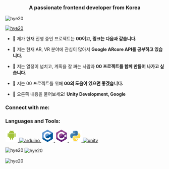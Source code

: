 <h3 align="center">A passionate frontend developer from Korea</h3>

<p align="left"> <img src="https://komarev.com/ghpvc/?username=hye20&label=Profile%20views&color=0e75b6&style=flat" alt="hye20" /> </p>

<p align="left"> <a href="https://github.com/ryo-ma/github-profile-trophy"><img src="https://github-profile-trophy.vercel.app/?username=hye20" alt="hye20" /></a> </p>

- 🔭 제가 현재 진행 중인 프로젝트는 **00이고, 링크는 다음과 같습니다.**

- 🌱 저는 현재 AR, VR 분야에 관심이 많아서 **Google ARcore API를 공부하고 있습니다.**

- 👯 저는 열정이 넘치고, 계획을 잘 짜는 사람과 **00 프로젝트를 함께 만들어 나가고 싶습니다.**

- 🤝 저는 00 프로젝트를 위해 **00의 도움이 있으면 좋겠습니다.**

- 💬 오른쪽 내용을 물어보세요! **Unity Development, Google**

<h3 align="left">Connect with me:</h3>
<p align="left">
</p>

<h3 align="left">Languages and Tools:</h3>
<p align="left"> <a href="https://developer.android.com" target="_blank" rel="noreferrer"> <img src="https://raw.githubusercontent.com/devicons/devicon/master/icons/android/android-original-wordmark.svg" alt="android" width="40" height="40"/> </a> <a href="https://www.arduino.cc/" target="_blank" rel="noreferrer"> <img src="https://cdn.worldvectorlogo.com/logos/arduino-1.svg" alt="arduino" width="40" height="40"/> </a> <a href="https://www.cprogramming.com/" target="_blank" rel="noreferrer"> <img src="https://raw.githubusercontent.com/devicons/devicon/master/icons/c/c-original.svg" alt="c" width="40" height="40"/> </a> <a href="https://www.w3schools.com/cs/" target="_blank" rel="noreferrer"> <img src="https://raw.githubusercontent.com/devicons/devicon/master/icons/csharp/csharp-original.svg" alt="csharp" width="40" height="40"/> </a> <a href="https://www.python.org" target="_blank" rel="noreferrer"> <img src="https://raw.githubusercontent.com/devicons/devicon/master/icons/python/python-original.svg" alt="python" width="40" height="40"/> </a> <a href="https://unity.com/" target="_blank" rel="noreferrer"> <img src="https://www.vectorlogo.zone/logos/unity3d/unity3d-icon.svg" alt="unity" width="40" height="40"/> </a> </p>

<p><img align="left" src="https://github-readme-stats.vercel.app/api/top-langs?username=hye20&show_icons=true&locale=en&layout=compact" alt="hye20" /></p>

<p>&nbsp;<img align="center" src="https://github-readme-stats.vercel.app/api?username=hye20&show_icons=true&locale=en" alt="hye20" /></p>

<p><img align="center" src="https://github-readme-streak-stats.herokuapp.com/?user=hye20&" alt="hye20" /></p>
